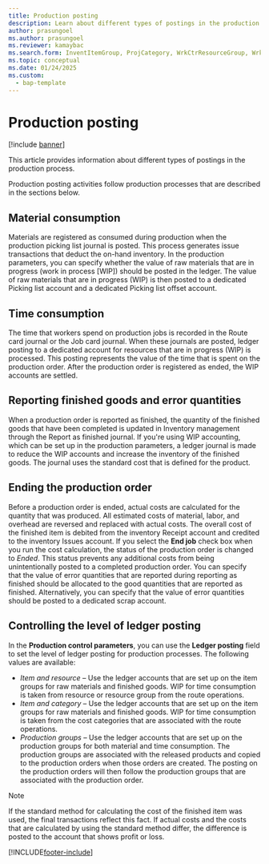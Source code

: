 ```yaml
---
title: Production posting
description: Learn about different types of postings in the production process, including outlines on material consumption and time consumption.
author: prasungoel
ms.author: prasungoel
ms.reviewer: kamaybac
ms.search.form: InventItemGroup, ProjCategory, WrkCtrResourceGroup, WrkCtrTable
ms.topic: conceptual
ms.date: 01/24/2025
ms.custom: 
  - bap-template
---
```


# Production posting

[!include [banner](../includes/banner.md)]

This article provides information about different types of postings in the production process.

Production posting activities follow production processes that are described in the sections below.

## Material consumption

Materials are registered as consumed during production when the production picking list journal is posted. This process generates issue transactions that deduct the on-hand inventory. In the production parameters, you can specify whether the value of raw materials that are in progress (work in process \[WIP\]) should be posted in the ledger. The value of raw materials that are in progress (WIP) is then posted to a dedicated Picking list account and a dedicated Picking list offset account.

## Time consumption

The time that workers spend on production jobs is recorded in the Route card journal or the Job card journal. When these journals are posted, ledger posting to a dedicated account for resources that are in progress (WIP) is processed. This posting represents the value of the time that is spent on the production order. After the production order is registered as ended, the WIP accounts are settled.

## Reporting finished goods and error quantities

When a production order is reported as finished, the quantity of the finished goods that have been completed is updated in Inventory management through the Report as finished journal. If you're using WIP accounting, which can be set up in the production parameters, a ledger journal is made to reduce the WIP accounts and increase the inventory of the finished goods. The journal uses the standard cost that is defined for the product.

## Ending the production order

Before a production order is ended, actual costs are calculated for the quantity that was produced. All estimated costs of material, labor, and overhead are reversed and replaced with actual costs. The overall cost of the finished item is debited from the inventory Receipt account and credited to the inventory Issues account. If you select the **End job** check box when you run the cost calculation, the status of the production order is changed to *Ended*. This status prevents any additional costs from being unintentionally posted to a completed production order. You can specify that the value of error quantities that are reported during reporting as finished should be allocated to the good quantities that are reported as finished. Alternatively, you can specify that the value of error quantities should be posted to a dedicated scrap account.

## Controlling the level of ledger posting

In the **Production control parameters**, you can use the **Ledger posting** field to set the level of ledger posting for production processes. The following values are available:

- *Item and resource* – Use the ledger accounts that are set up on the item groups for raw materials and finished goods. WIP for time consumption is taken from resource or resource group from the route operations.
- *Item and category* – Use the ledger accounts that are set up on the item groups for raw materials and finished goods. WIP for time consumption is taken from the cost categories that are associated with the route operations.
- *Production groups* – Use the ledger accounts that are set up on the production groups for both material and time consumption. The production groups are associated with the released products and copied to the production orders when those orders are created. The posting on the production orders will then follow the production groups that are associated with the production order.

> [!NOTE]
> If the standard method for calculating the cost of the finished item was used, the final transactions reflect this fact. If actual costs and the costs that are calculated by using the standard method differ, the difference is posted to the account that shows profit or loss.

[!INCLUDE[footer-include](../../includes/footer-banner.md)]
